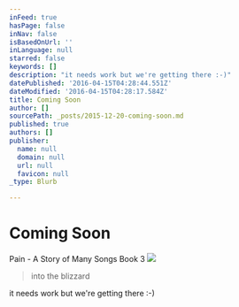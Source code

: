 ```yaml
---
inFeed: true
hasPage: false
inNav: false
isBasedOnUrl: ''
inLanguage: null
starred: false
keywords: []
description: "it needs work but we're getting there :-)"
datePublished: '2016-04-15T04:28:44.551Z'
dateModified: '2016-04-15T04:28:17.584Z'
title: Coming Soon
author: []
sourcePath: _posts/2015-12-20-coming-soon.md
published: true
authors: []
publisher:
  name: null
  domain: null
  url: null
  favicon: null
_type: Blurb

---
```

# Coming Soon

Pain - A Story of Many Songs Book 3
![](https://s3-us-west-2.amazonaws.com/the-grid-img/p/a8acb73f4a322a344f9e478432a80bd9c4f37132.jpg)

> into the blizzard

it needs work but we're getting there :-)